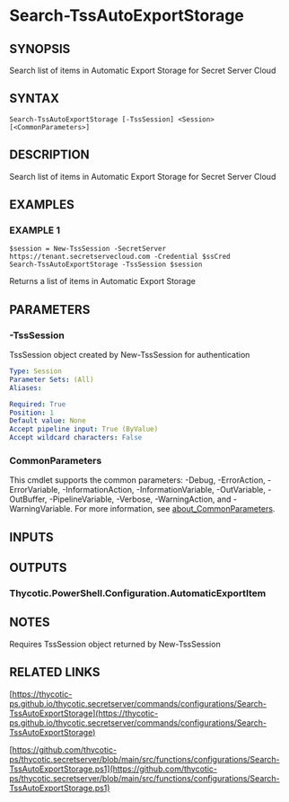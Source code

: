 # Search-TssAutoExportStorage

## SYNOPSIS
Search list of items in Automatic Export Storage for Secret Server Cloud

## SYNTAX

```
Search-TssAutoExportStorage [-TssSession] <Session> [<CommonParameters>]
```

## DESCRIPTION
Search list of items in Automatic Export Storage for Secret Server Cloud

## EXAMPLES

### EXAMPLE 1
```
$session = New-TssSession -SecretServer https://tenant.secretservecloud.com -Credential $ssCred
Search-TssAutoExportStorage -TssSession $session
```

Returns a list of items in Automatic Export Storage

## PARAMETERS

### -TssSession
TssSession object created by New-TssSession for authentication

```yaml
Type: Session
Parameter Sets: (All)
Aliases:

Required: True
Position: 1
Default value: None
Accept pipeline input: True (ByValue)
Accept wildcard characters: False
```

### CommonParameters
This cmdlet supports the common parameters: -Debug, -ErrorAction, -ErrorVariable, -InformationAction, -InformationVariable, -OutVariable, -OutBuffer, -PipelineVariable, -Verbose, -WarningAction, and -WarningVariable. For more information, see [about_CommonParameters](http://go.microsoft.com/fwlink/?LinkID=113216).

## INPUTS

## OUTPUTS

### Thycotic.PowerShell.Configuration.AutomaticExportItem
## NOTES
Requires TssSession object returned by New-TssSession

## RELATED LINKS

[https://thycotic-ps.github.io/thycotic.secretserver/commands/configurations/Search-TssAutoExportStorage](https://thycotic-ps.github.io/thycotic.secretserver/commands/configurations/Search-TssAutoExportStorage)

[https://github.com/thycotic-ps/thycotic.secretserver/blob/main/src/functions/configurations/Search-TssAutoExportStorage.ps1](https://github.com/thycotic-ps/thycotic.secretserver/blob/main/src/functions/configurations/Search-TssAutoExportStorage.ps1)

